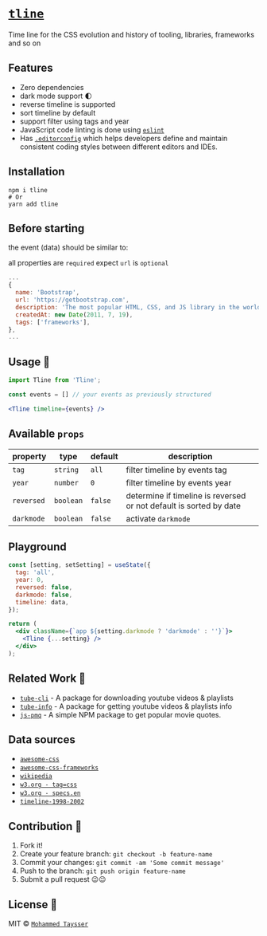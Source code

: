 # [`tline`](https://tline.vercel.app/)

Time line for the CSS evolution and history of tooling, libraries, frameworks and so on

## Features

- Zero dependencies
- dark mode support 🌓
- reverse timeline is supported
- sort timeline by default
- support filter using tags and year
- JavaScript code linting is done using [`eslint`](https://www.npmjs.com/package/eslint)
- Has [`.editorconfig`](https://editorconfig.org/) which helps developers define and maintain consistent coding styles between different editors and IDEs.

## Installation

```shell
npm i tline
# Or
yarn add tline
```

## Before starting

the event (data) should be similar to:

all properties are `required` expect `url` is `optional`

```js
...
{
  name: 'Bootstrap',
  url: 'https://getbootstrap.com',
  description: 'The most popular HTML, CSS, and JS library in the world.',
  createdAt: new Date(2011, 7, 19),
  tags: ['frameworks'],
},
...
```

## Usage 🚀

```jsx
import Tline from 'Tline';

const events = [] // your events as previously structured

<Tline timeline={events} />
```

## Available `props`

| property | type | default | description  |
| --- | --- | --- | --- |
| `tag` | `string` | `all` | filter timeline by events tag |
| `year` | `number` | `0` | filter timeline by events year |
| `reversed` | `boolean` | `false` | determine if timeline is reversed or not default is sorted by date |
| `darkmode` | `boolean` | `false` | activate `darkmode` |

## Playground

```jsx
const [setting, setSetting] = useState({
  tag: 'all',
  year: 0,
  reversed: false,
  darkmode: false,
  timeline: data,
});

return (
  <div className={`app ${setting.darkmode ? 'darkmode' : ''}`}>
    <Tline {...setting} />
  </div>
);
```

## Related Work 🌠

- [`tube-cli`](https://github.com/mohammed-Taysser/tube-cli) - A package for downloading youtube videos & playlists
- [`tube-info`](https://github.com/mohammed-Taysser/tube-info) - A package for getting youtube videos & playlists info
- [`js-pmq`](https://github.com/mohammed-Taysser/pmq) - A simple NPM package to get popular movie quotes.

## Data sources

- [`awesome-css`](https://github.com/awesome-css-group/awesome-css)
- [`awesome-css-frameworks`](https://github.com/troxler/awesome-css-frameworks)
- [`wikipedia`](https://www.wikipedia.org/)
- [`w3.org - tag=css`](https://www.w3.org/TR/?tag=css&status=REC)
- [`w3.org - specs.en`](https://www.w3.org/Style/CSS/specs.en.html)
- [`timeline-1998-2002`](https://www.webdesignmuseum.org/web-design-history/timeline-1998-2002)

## Contribution 🤝

1. Fork it!
2. Create your feature branch: `git checkout -b feature-name`
3. Commit your changes: `git commit -am 'Some commit message'`
4. Push to the branch: `git push origin feature-name`
5. Submit a pull request 😉😉

## License 📜

MIT © [`Mohammed Taysser`](https://github.com/mohammed-Taysser/)
